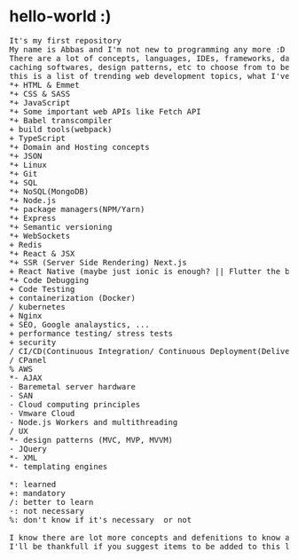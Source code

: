 # hello-world :)
<pre>
It's my first repository
My name is Abbas and I'm not new to programming any more :D 
There are a lot of concepts, languages, IDEs, frameworks, database management softwares,
caching softwares, design patterns, etc to choose from to become a web & mobile app developer.
this is a list of trending web development topics, what I've learned*, what I need to learn+, what I like to learn/ ,those which are not necessary to learn- these days and those that I've no idea if they are necessary or not%:
*+ HTML & Emmet
*+ CSS & SASS
*+ JavaScript
*+ Some important web APIs like Fetch API
*+ Babel transcompiler
+ build tools(webpack)
+ TypeScript
*+ Domain and Hosting concepts
*+ JSON
*+ Linux
*+ Git
*+ SQL
*+ NoSQL(MongoDB)
*+ Node.js
*+ package managers(NPM/Yarn)
*+ Express
*+ Semantic versioning
*+ WebSockets
+ Redis
*+ React & JSX
*+ SSR (Server Side Rendering) Next.js
+ React Native (maybe just ionic is enough? || Flutter the better hard way)
*+ Code Debugging
+ Code Testing
+ containerization (Docker)
/ kubernetes
+ Nginx
+ SEO, Google analaystics, ...
+ performance testing/ stress tests
+ security
/ CI/CD(Continuous Integration/ Continuous Deployment(Delivery))
/ CPanel
% AWS
*- AJAX
- Baremetal server hardware
- SAN
- Cloud computing principles
- Vmware Cloud
- Node.js Workers and multithreading
/ UX
*- design patterns (MVC, MVP, MVVM)
- JQuery
*- XML
*- templating engines

*: learned
+: mandatory
/: better to learn
-: not necessary
%: don't know if it's necessary  or not

I know there are lot more concepts and defenitions to know about & to learn.
I'll be thankfull if you suggest items to be added to this list.
</pre>
